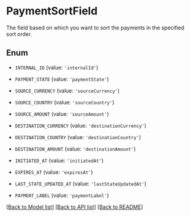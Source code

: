 # PaymentSortField

The field based on which you want to sort the payments in the specified sort order.

## Enum

* `INTERNAL_ID` (value: `'internalId'`)

* `PAYMENT_STATE` (value: `'paymentState'`)

* `SOURCE_CURRENCY` (value: `'sourceCurrency'`)

* `SOURCE_COUNTRY` (value: `'sourceCountry'`)

* `SOURCE_AMOUNT` (value: `'sourceAmount'`)

* `DESTINATION_CURRENCY` (value: `'destinationCurrency'`)

* `DESTINATION_COUNTRY` (value: `'destinationCountry'`)

* `DESTINATION_AMOUNT` (value: `'destinationAmount'`)

* `INITIATED_AT` (value: `'initiatedAt'`)

* `EXPIRES_AT` (value: `'expiresAt'`)

* `LAST_STATE_UPDATED_AT` (value: `'lastStateUpdatedAt'`)

* `PAYMENT_LABEL` (value: `'paymentLabel'`)

[[Back to Model list]](../README.md#documentation-for-models) [[Back to API list]](../README.md#documentation-for-api-endpoints) [[Back to README]](../README.md)


